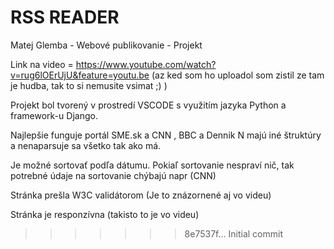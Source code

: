 # RSS READER

Matej Glemba - Webové publikovanie - Projekt

Link na video = https://www.youtube.com/watch?v=rug6lOErUjU&feature=youtu.be 
(az ked som ho uploadol som zistil ze tam je hudba, tak to si nemusite vsimat ;) )

Projekt bol tvorený v prostredí VSCODE s využitím jazyka Python a framework-u Django.

Najlepšie funguje portál SME.sk a CNN , BBC a Dennik N majú iné štruktúry a nenaparsuje sa všetko tak ako má.

Je možné sortovať podľa dátumu. Pokiaľ sortovanie nespraví nič, tak potrebné údaje na sortovanie chýbajú napr (CNN)

Stránka prešla W3C validátorom (Je to znázornené aj vo videu)

Stránka je responzívna (takisto to je vo videu)
>>>>>>> 8e7537f... Initial commit
